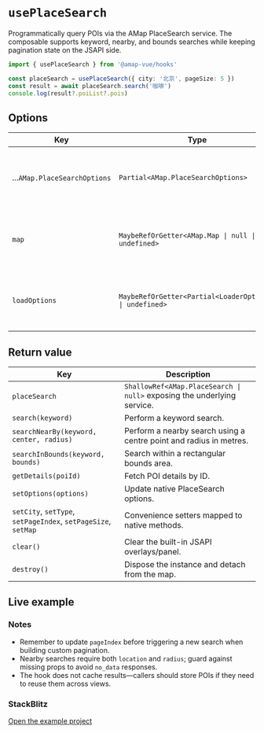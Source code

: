 # `usePlaceSearch`

Programmatically query POIs via the AMap PlaceSearch service. The composable supports keyword, nearby, and bounds searches while keeping pagination state on the JSAPI side.

```ts
import { usePlaceSearch } from '@amap-vue/hooks'

const placeSearch = usePlaceSearch({ city: '北京', pageSize: 5 })
const result = await placeSearch.search('咖啡')
console.log(result?.poiList?.pois)
```

## Options

| Key | Type | Description |
| --- | --- | --- |
| ...`AMap.PlaceSearchOptions` | `Partial<AMap.PlaceSearchOptions>` | Native options including `city`, `type`, `pageSize`, etc. |
| `map` | `MaybeRefOrGetter<AMap.Map \| null \| undefined>` | Bind the search service to an existing map instance. |
| `loadOptions` | `MaybeRefOrGetter<Partial<LoaderOptions> \| undefined>` | Forwarded to `loader.load` for custom keys or plugins. |

## Return value

| Key | Description |
| --- | --- |
| `placeSearch` | `ShallowRef<AMap.PlaceSearch \| null>` exposing the underlying service. |
| `search(keyword)` | Perform a keyword search. |
| `searchNearBy(keyword, center, radius)` | Perform a nearby search using a centre point and radius in metres. |
| `searchInBounds(keyword, bounds)` | Search within a rectangular bounds area. |
| `getDetails(poiId)` | Fetch POI details by ID. |
| `setOptions(options)` | Update native PlaceSearch options. |
| `setCity`, `setType`, `setPageIndex`, `setPageSize`, `setMap` | Convenience setters mapped to native methods. |
| `clear()` | Clear the built-in JSAPI overlays/panel. |
| `destroy()` | Dispose the instance and detach from the map. |

## Live example

<ClientOnly>
  <UsePlaceSearchHookDemo />
</ClientOnly>

<script setup lang="ts">
import UsePlaceSearchHookDemo from '../examples/hooks/UsePlaceSearchHookDemo.vue'
</script>

### Notes

- Remember to update `pageIndex` before triggering a new search when building custom pagination.
- Nearby searches require both `location` and `radius`; guard against missing props to avoid `no_data` responses.
- The hook does not cache results—callers should store POIs if they need to reuse them across views.

### StackBlitz

[Open the example project](https://stackblitz.com/github/your-org/amap-vue-kit/tree/main/examples/basic)

